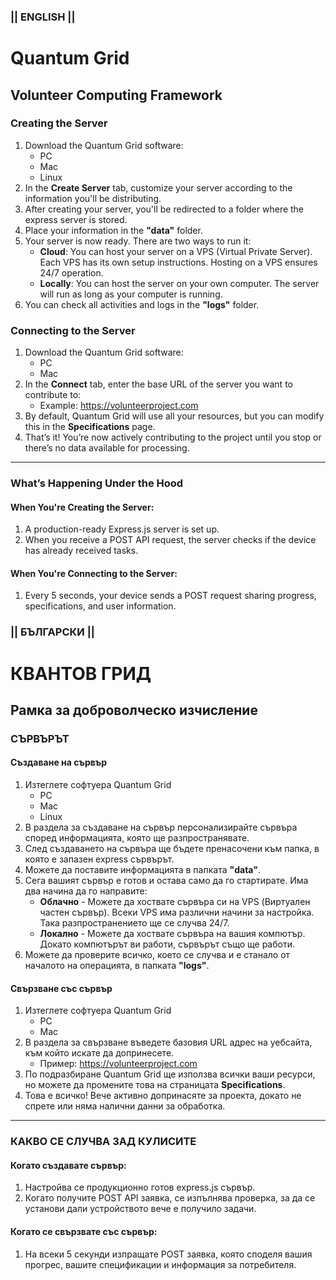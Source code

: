 ### || ENGLISH ||

# Quantum Grid

## Volunteer Computing Framework

### Creating the Server
1. Download the Quantum Grid software:
   - PC
   - Mac
   - Linux
2. In the **Create Server** tab, customize your server according to the information you'll be distributing.
3. After creating your server, you'll be redirected to a folder where the express server is stored.
4. Place your information in the **"data"** folder.
5. Your server is now ready. There are two ways to run it:
   - **Cloud**: You can host your server on a VPS (Virtual Private Server). Each VPS has its own setup instructions. Hosting on a VPS ensures 24/7 operation.
   - **Locally**: You can host the server on your own computer. The server will run as long as your computer is running.
6. You can check all activities and logs in the **"logs"** folder.

### Connecting to the Server
1. Download the Quantum Grid software:
   - PC
   - Mac
2. In the **Connect** tab, enter the base URL of the server you want to contribute to:
   - Example: https://volunteerproject.com
3. By default, Quantum Grid will use all your resources, but you can modify this in the **Specifications** page.
4. That’s it! You’re now actively contributing to the project until you stop or there’s no data available for processing.

---

### What’s Happening Under the Hood

#### When You're Creating the Server:
1. A production-ready Express.js server is set up.
2. When you receive a POST API request, the server checks if the device has already received tasks.

#### When You're Connecting to the Server:
1. Every 5 seconds, your device sends a POST request sharing progress, specifications, and user information.


### || БЪЛГАРСКИ ||

# КВАНТОВ ГРИД

## Рамка за доброволческо изчисление

### СЪРВЪРЪТ

#### Създаване на сървър
1. Изтеглете софтуера Quantum Grid
   - PC
   - Mac
   - Linux
2. В раздела за създаване на сървър персонализирайте сървъра според информацията, която ще разпространявате.
3. След създаването на сървъра ще бъдете пренасочени към папка, в която е запазен express сървърът.
4. Можете да поставите информацията в папката **"data"**.
5. Сега вашият сървър е готов и остава само да го стартирате. Има два начина да го направите:
   - **Облачно** - Можете да хоствате сървъра си на VPS (Виртуален частен сървър). Всеки VPS има различни начини за настройка. Така разпространението ще се случва 24/7.
   - **Локално** - Можете да хоствате сървъра на вашия компютър. Докато компютърът ви работи, сървърът също ще работи.
6. Можете да проверите всичко, което се случва и е станало от началото на операцията, в папката **"logs"**.

#### Свързване със сървър
1. Изтеглете софтуера Quantum Grid
   - PC
   - Mac
2. В раздела за свързване въведете базовия URL адрес на уебсайта, към който искате да допринесете.
   - Пример: https://volunteerproject.com
3. По подразбиране Quantum Grid ще използва всички ваши ресурси, но можете да промените това на страницата **Specifications**.
4. Това е всичко! Вече активно допринасяте за проекта, докато не спрете или няма налични данни за обработка.

---

### КАКВО СЕ СЛУЧВА ЗАД КУЛИСИТЕ

#### Когато създавате сървър:
1. Настройва се продукционно готов express.js сървър.
2. Когато получите POST API заявка, се изпълнява проверка, за да се установи дали устройството вече е получило задачи.

#### Когато се свързвате със сървър:
1. На всеки 5 секунди изпращате POST заявка, която споделя вашия прогрес, вашите спецификации и информация за потребителя.
